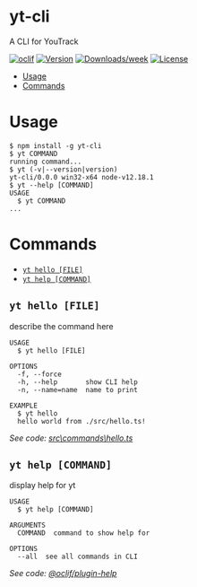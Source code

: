yt-cli
======

A CLI for YouTrack

[![oclif](https://img.shields.io/badge/cli-oclif-brightgreen.svg)](https://oclif.io)
[![Version](https://img.shields.io/npm/v/yt-cli.svg)](https://npmjs.org/package/yt-cli)
[![Downloads/week](https://img.shields.io/npm/dw/yt-cli.svg)](https://npmjs.org/package/yt-cli)
[![License](https://img.shields.io/npm/l/yt-cli.svg)](https://github.com/benfo/yt-cli/blob/master/package.json)

<!-- toc -->
* [Usage](#usage)
* [Commands](#commands)
<!-- tocstop -->
# Usage
<!-- usage -->
```sh-session
$ npm install -g yt-cli
$ yt COMMAND
running command...
$ yt (-v|--version|version)
yt-cli/0.0.0 win32-x64 node-v12.18.1
$ yt --help [COMMAND]
USAGE
  $ yt COMMAND
...
```
<!-- usagestop -->
# Commands
<!-- commands -->
* [`yt hello [FILE]`](#yt-hello-file)
* [`yt help [COMMAND]`](#yt-help-command)

## `yt hello [FILE]`

describe the command here

```
USAGE
  $ yt hello [FILE]

OPTIONS
  -f, --force
  -h, --help       show CLI help
  -n, --name=name  name to print

EXAMPLE
  $ yt hello
  hello world from ./src/hello.ts!
```

_See code: [src\commands\hello.ts](https://github.com/benfo/yt-cli/blob/v0.0.0/src\commands\hello.ts)_

## `yt help [COMMAND]`

display help for yt

```
USAGE
  $ yt help [COMMAND]

ARGUMENTS
  COMMAND  command to show help for

OPTIONS
  --all  see all commands in CLI
```

_See code: [@oclif/plugin-help](https://github.com/oclif/plugin-help/blob/v3.2.0/src\commands\help.ts)_
<!-- commandsstop -->

